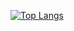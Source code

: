 [![Top Langs](https://github-readme-stats.vercel.app/api/top-langs/?username=christosgsd)](https://github.com/christos-tsm/github-readme-stats)
